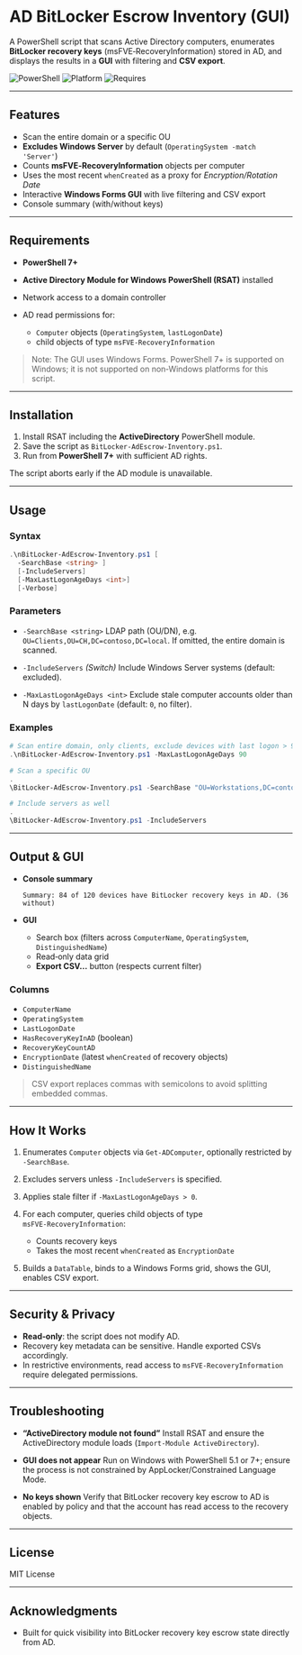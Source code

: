 # AD BitLocker Escrow Inventory (GUI)

A PowerShell script that scans Active Directory computers, enumerates **BitLocker recovery keys** (msFVE‑RecoveryInformation) stored in AD, and displays the results in a **GUI** with filtering and **CSV export**.

![PowerShell](https://img.shields.io/badge/PowerShell-5.1%20%2F%207%2B-blue) ![Platform](https://img.shields.io/badge/Platform-Windows%20only-lightgrey) ![Requires](https://img.shields.io/badge/Requires-AD%20RSAT-orange)

---

## Features

* Scan the entire domain or a specific OU
* **Excludes Windows Server** by default (`OperatingSystem -match 'Server'`)
* Counts **msFVE‑RecoveryInformation** objects per computer
* Uses the most recent `whenCreated` as a proxy for *Encryption/Rotation Date*
* Interactive **Windows Forms GUI** with live filtering and CSV export
* Console summary (with/without keys)

---

## Requirements

* **PowerShell 7+**
* **Active Directory Module for Windows PowerShell (RSAT)** installed
* Network access to a domain controller
* AD read permissions for:

  * `Computer` objects (`OperatingSystem`, `lastLogonDate`)
  * child objects of type `msFVE‑RecoveryInformation`

> Note: The GUI uses Windows Forms. PowerShell 7+ is supported on Windows; it is not supported on non‑Windows platforms for this script.

---

## Installation

1. Install RSAT including the **ActiveDirectory** PowerShell module.
2. Save the script as `BitLocker-AdEscrow-Inventory.ps1`.
3. Run from **PowerShell 7+** with sufficient AD rights.

The script aborts early if the AD module is unavailable.

---

## Usage

### Syntax

```powershell
.\nBitLocker-AdEscrow-Inventory.ps1 [
  -SearchBase <string> ]
  [-IncludeServers]
  [-MaxLastLogonAgeDays <int>]
  [-Verbose]
```

### Parameters

* `-SearchBase <string>`
  LDAP path (OU/DN), e.g. `OU=Clients,OU=CH,DC=contoso,DC=local`. If omitted, the entire domain is scanned.

* `-IncludeServers` *(Switch)*
  Include Windows Server systems (default: excluded).

* `-MaxLastLogonAgeDays <int>`
  Exclude stale computer accounts older than N days by `lastLogonDate` (default: `0`, no filter).

### Examples

```powershell
# Scan entire domain, only clients, exclude devices with last logon > 90 days
.\nBitLocker-AdEscrow-Inventory.ps1 -MaxLastLogonAgeDays 90

# Scan a specific OU
.
\BitLocker-AdEscrow-Inventory.ps1 -SearchBase "OU=Workstations,DC=contoso,DC=local"

# Include servers as well
.
\BitLocker-AdEscrow-Inventory.ps1 -IncludeServers
```

---

## Output & GUI

* **Console summary**

  ```
  Summary: 84 of 120 devices have BitLocker recovery keys in AD. (36 without)
  ```
* **GUI**

  * Search box (filters across `ComputerName`, `OperatingSystem`, `DistinguishedName`)
  * Read‑only data grid
  * **Export CSV…** button (respects current filter)

### Columns

* `ComputerName`
* `OperatingSystem`
* `LastLogonDate`
* `HasRecoveryKeyInAD` (boolean)
* `RecoveryKeyCountAD`
* `EncryptionDate` (latest `whenCreated` of recovery objects)
* `DistinguishedName`

> CSV export replaces commas with semicolons to avoid splitting embedded commas.

---

## How It Works

1. Enumerates `Computer` objects via `Get-ADComputer`, optionally restricted by `-SearchBase`.
2. Excludes servers unless `-IncludeServers` is specified.
3. Applies stale filter if `-MaxLastLogonAgeDays > 0`.
4. For each computer, queries child objects of type `msFVE‑RecoveryInformation`:

   * Counts recovery keys
   * Takes the most recent `whenCreated` as `EncryptionDate`
5. Builds a `DataTable`, binds to a Windows Forms grid, shows the GUI, enables CSV export.

---

## Security & Privacy

* **Read‑only**: the script does not modify AD.
* Recovery key metadata can be sensitive. Handle exported CSVs accordingly.
* In restrictive environments, read access to `msFVE‑RecoveryInformation`  require delegated permissions.

---

## Troubleshooting

* **“ActiveDirectory module not found”**
  Install RSAT and ensure the ActiveDirectory module loads (`Import-Module ActiveDirectory`).

* **GUI does not appear**
  Run on Windows with PowerShell 5.1 or 7+; ensure the process is not constrained by AppLocker/Constrained Language Mode.

* **No keys shown**
  Verify that BitLocker recovery key escrow to AD is enabled by policy and that the account has read access to the recovery objects.

---

## License

MIT License

---

## Acknowledgments

* Built for quick visibility into BitLocker recovery key escrow state directly from AD.
